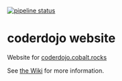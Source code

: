 [![pipeline status](https://gitlab.cobalt.rocks/coderdojo/codedojo-website/badges/main/pipeline.svg)](https://gitlab.cobalt.rocks/coderdojo/codedojo-website/-/commits/main)

# coderdojo website

Website for [coderdojo.cobalt.rocks]()

See [the Wiki](https://gitlab.cobalt.rocks/coderdojo/codedojo-website/-/wikis/home) for more information.

